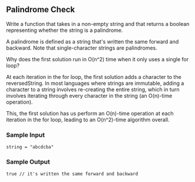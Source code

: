 
## Palindrome Check

Write a function that takes in a non-empty string and that returns a boolean
representing whether the string is a palindrome.

A palindrome is defined as a string that's written the same forward and
backward. Note that single-character strings are palindromes.

Why does the first solution run in O(n^2) time when it only uses a
single for loop?

At each iteration in the for loop, the first solution adds a character
to the reversedString. In most languages where strings are
immutable, adding a character to a string involves re-creating the entire
string, which in turn involves iterating through every character in the string
(an O(n)-time operation).

This, the first solution has us perform an O(n)-time operation at each
iteration in the for loop, leading to an O(n^2)-time algorithm
overall.

### Sample Input
```
string = "abcdcba"
```

### Sample Output
```
true // it's written the same forward and backward
```
